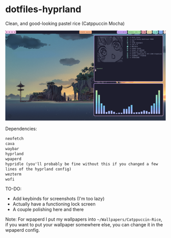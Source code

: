 # dotfiles-hyprland
Clean, and good-looking pastel rice (Catppuccin Mocha)

![Rice Screenshot](https://github.com/Okuber/dotfiles-hyprland/blob/main/1710773140-wayshot.png?raw=true)

Dependencies:
```
neofetch
cava
waybar
hyprland
wpaperd
hypridle (you'll probably be fine without this if you changed a few lines of the hyprland config)
wezterm
wofi
```

TO-DO:
- Add keybinds for screenshots (I'm too lazy)
- Actually have a functioning lock screen
- A couple polishing here and there

Note: For wpaperd I put my wallpapers into `~/Wallpapers/Catppuccin-Rice`, if you want to put your wallpaper somewhere else, you can change it in the wpaperd config.

